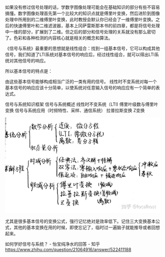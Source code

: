 如果没有修过信号处理的话，学数字图像处理可能会在基础知识的部分有些不容易搞懂。数字图像处理首先第一个比较大的知识点就是傅里叶变换，然后进阶到图像处理中所用到的二维傅里叶变换，此时教授会默认你已经会了一维傅里叶变换。之后的快速傅里叶和二维滤波器，基本上冈萨雷斯那本书的前四章，都是将信号处理中一维的部分，扩展到了二维。但之后的部分和信号处理的关系就没有那么密切了。色彩和各种检测的内容核心就是相关的概念和算法。



《信号与系统》最重要的思想就是线性组合：找到一组基本信号，它可以构成其他信号，我们知道了LTI系统对基本信号的响应后，经过线性组合，就可以得出LTI系统对其他信号的响应。

所以基本信号的特点是：

由这些基本信号能够构成相当广泛的一类有用的信号。
线性时不变系统对每一个基本信号的响应应该十分简单，以使系统对任意输入信号的响应应有一个简单的表达式。

信号与系统知识框架
信号与系统概述
线性时不变系统（LTI)
傅里叶级数与傅里叶变换
信号与系统应用（时频特性、采样、通信系统）
拉普拉斯变换
Z变换

![](pic/2021-06-17-09-54-13.png)

尤其是很多基本信号的变换公式，强行记忆绝对是效率低下。记住三大变换基本公式，其他的基本变换在用的时候，即使忘记了，临时过一遍脑子就能推导或者回想起来。

如何学好信号与系统？ - 怡宝纯净水的回答 - 知乎
https://www.zhihu.com/question/21064916/answer/522411188

